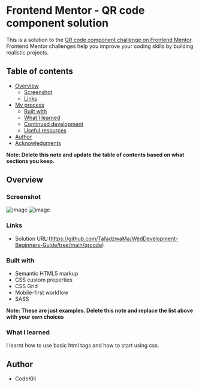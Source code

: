 ﻿# Frontend Mentor - QR code component solution

This is a solution to the [QR code component challenge on Frontend Mentor](https://www.frontendmentor.io/challenges/qr-code-component-iux_sIO_H). Frontend Mentor challenges help you improve your coding skills by building realistic projects. 

## Table of contents

- [Overview](#overview)
  - [Screenshot](#screenshot)
  - [Links](#links)
- [My process](#my-process)
  - [Built with](#built-with)
  - [What I learned](#what-i-learned)
  - [Continued development](#continued-development)
  - [Useful resources](#useful-resources)
- [Author](#author)
- [Acknowledgments](#acknowledgments)

**Note: Delete this note and update the table of contents based on what sections you keep.**

## Overview

### Screenshot

![image](https://user-images.githubusercontent.com/64259757/181194609-88526929-524d-41e7-9584-dcd5a2c68be8.png)
![image](https://user-images.githubusercontent.com/64259757/181194691-609c332c-94c6-4b9f-bbeb-f2ae2cf77e19.png)


### Links

- Solution URL:(https://github.com/TafadzwaMa/WedDevelopment-Beginners-Guide/tree/main/qrcode)


### Built with

- Semantic HTML5 markup
- CSS custom properties
- CSS Grid
- Mobile-first workflow
- SASS


**Note: These are just examples. Delete this note and replace the list above with your own choices**

### What I learned
 I learnt how to use basic html tags and how to start using css.


## Author

- CodeKill

